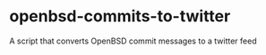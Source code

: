 openbsd-commits-to-twitter
==========================

A script that converts OpenBSD commit messages to a twitter feed